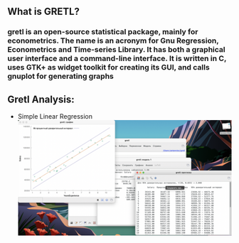 ## What is GRETL?
### gretl is an open-source statistical package, mainly for econometrics. The name is an acronym for Gnu Regression, Econometrics and Time-series Library. It has both a graphical user interface and a command-line interface. It is written in C, uses GTK+ as widget toolkit for creating its GUI, and calls gnuplot for generating graphs

## Gretl Analysis:
* Simple Linear Regression
![LR](https://github.com/anton96vice/Portfolio/blob/main/Projects/GRETL/Screen%20Shot%202021-02-13%20at%201.00.56%20PM.png)
